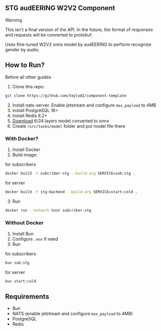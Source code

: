 ## STG audEERING W2V2 Component

> [!WARNING]
> This isn't a final version of the API. In the future, the format of responses and requests will be converted to protobuf.

Uses fine-tuned W2V2 onnx model by audEERING to perform recognize gender by audio.

## How to Run?

Before all other guides

1. Clone this repo:

```bash
git clone https://github.com/VayloAI/component-template
```

2. Install nats-server. Enable jetstream and configure `max_payload` to 4MB
3. Install PostgreSQL 16+
4. Install Redis 6.2+
5. [Download](https://zenodo.org/records/7761387) 6/24 layers model converted to onnx
6. Create `/src/tasks/model` folder and put model file there

### With Docker?

1. Install Docker
2. Build image:

for subscribers

```bash
docker build -t subcriber-stg --build-arg SERVICE=sub:stg .
```

for server

```bash
docker build -t stg-backend --build-arg SERVICE=start:cold .
```

3. Run

```bash
docker run --network host subcriber-stg
```

### Without Docker

1. Install Bun
2. Configure `.env` if need
3. Run

for subscribers

```bash
bun sub:stg
```

for server

```bash
bun start:cold
```

## Requirements

- Bun
- NATS (enable jetstream and configure `max_payload` to 4MB)
- PostgreSQL
- Redis

